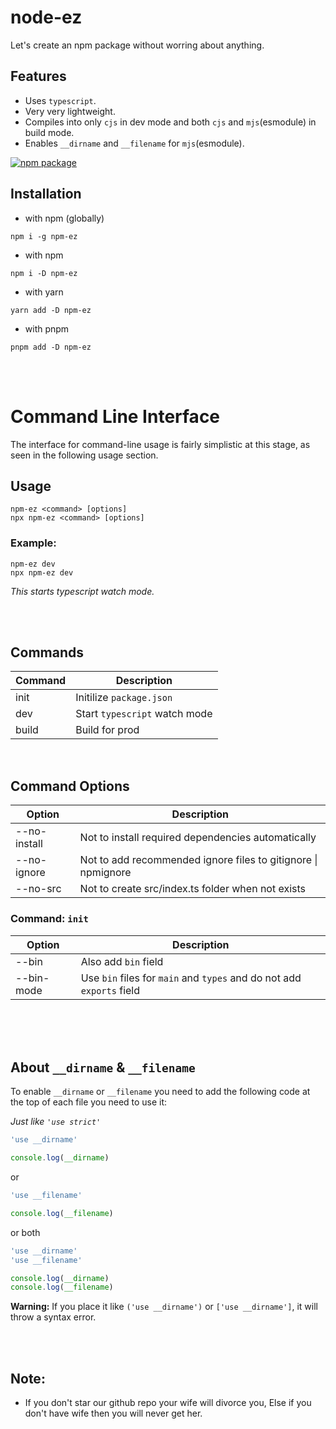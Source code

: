 # node-ez

Let's create an npm package without worring about anything.

## Features

- Uses `typescript`.
- Very very lightweight.
- Compiles into only `cjs` in dev mode and both `cjs` and `mjs`(esmodule) in build mode.
- Enables `__dirname` and `__filename` for `mjs`(esmodule).

<a href="https://npmjs.com/package/npm-ez">
  <img src="https://img.shields.io/npm/v/npm-ez" alt="npm package"> 
</a>

<br/>

## Installation

- with npm (globally)

```shell
npm i -g npm-ez
```

- with npm

```shell
npm i -D npm-ez
```

- with yarn

```shell
yarn add -D npm-ez
```

- with pnpm

```shell
pnpm add -D npm-ez
```

<br/>
<br/>

# Command Line Interface

The interface for command-line usage is fairly simplistic at this stage, as seen in the following usage section.

## Usage

```shell
npm-ez <command> [options]
npx npm-ez <command> [options]
```

### Example:

```shell
npm-ez dev
npx npm-ez dev
```

_This starts typescript watch mode._

<br/>
<br/>

## Commands

| Command | Description                   |
| ------- | ----------------------------- |
| init    | Initilize `package.json`      |
| dev     | Start `typescript` watch mode |
| build   | Build for prod                |

<br/>

## Command Options

| Option       | Description                                                   |
| ------------ | ------------------------------------------------------------- |
| --no-install | Not to install required dependencies automatically            |
| --no-ignore  | Not to add recommended ignore files to gitignore \| npmignore |
| --no-src     | Not to create src/index.ts folder when not exists             |

### Command: `init`

| Option     | Description                                                           |
| ---------- | --------------------------------------------------------------------- |
| --bin      | Also add `bin` field                                                  |
| --bin-mode | Use `bin` files for `main` and `types` and do not add `exports` field |

<br/>
<br/>
<br/>

## About `__dirname` & `__filename`

To enable `__dirname` or `__filename` you need to add the following code at the top of each file you need to use it:

_Just like `'use strict'`_

```javascript
'use __dirname'

console.log(__dirname)
```

or

```javascript
'use __filename'

console.log(__filename)
```

or both

```javascript
'use __dirname'
'use __filename'

console.log(__dirname)
console.log(__filename)
```

**Warning:** If you place it like `('use __dirname')` or `['use __dirname']`, it will throw a syntax error.

<br/>
<br/>

## **Note:**

- If you don't star our github repo your wife will divorce you, Else if you don't have wife then you will never get her.
